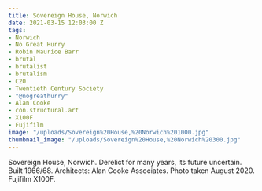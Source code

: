 ```yaml
---
title: Sovereign House, Norwich
date: 2021-03-15 12:03:00 Z
tags:
- Norwich
- No Great Hurry
- Robin Maurice Barr
- brutal
- brutalist
- brutalism
- C20
- Twentieth Century Society
- "@nogreathurry"
- Alan Cooke
- con.structural.art
- X100F
- Fujifilm
image: "/uploads/Sovereign%20House,%20Norwich%201000.jpg"
thumbnail_image: "/uploads/Sovereign%20House,%20Norwich%20300.jpg"
---
```


Sovereign House, Norwich. Derelict for many years, its future uncertain. Built 1966/68. Architects: Alan Cooke Associates. Photo taken August 2020. Fujifilm X100F.